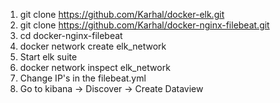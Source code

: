 1. git clone https://github.com/Karhal/docker-elk.git
2. git clone https://github.com/Karhal/docker-nginx-filebeat.git
3. cd docker-nginx-filebeat
4. docker network create elk_network 
5. Start elk suite
6. docker network inspect elk_network
7. Change IP's in the filebeat.yml
8. Go to kibana -> Discover -> Create Dataview
